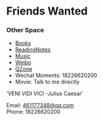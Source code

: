 
# Friends Wanted

### Other Space  
- [Books](https://1drv.ms/f/s!AjnTck1kjTur020KBel2WntM13Af)
- [ReadingNotes](https://d.docs.live.net/ab3b8d644d72d339/Documents/Zhang%20的笔记本/book.one#section-id={812ECB93-85B4-2944-A88F-3FC02B97E7A0}&end) 
- [Music](https://music.163.com/#/user/home?id=349944279)  
- [Weibo](https://weibo.com/LoveOrFail/home)  
- [QZone](https://user.qzone.qq.com/461177348)
- Wechat Moments: 18226620200
- Movie: Talk to me directly

'VENI VIDI VICI  -Julius Caesar'


Email: 461177348@qq.com    
Phone: 18226620200
